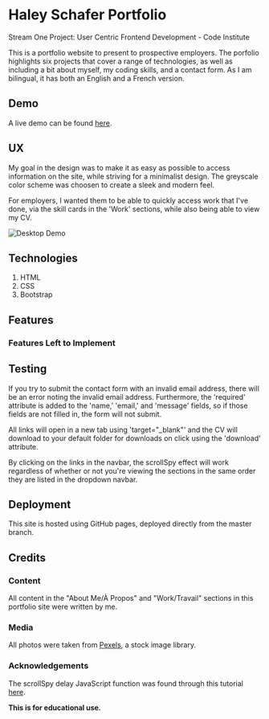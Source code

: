 # Haley Schafer Portfolio
Stream One Project: User Centric Frontend Development - Code Institute 

This is a portfolio website to present to prospective employers. The porfolio highlights six projects that cover a range of technologies, as well as including a bit about myself, my coding skills, and a contact form. As I am bilingual, it has both an English and a French version.

## Demo
A live demo can be found [here](https://hschafer2017.github.io/HSCHAFER-Portfolio/). 

## UX
My goal in the design was to make it as easy as possible to access information on the site, while striving for a minimalist design. The greyscale color scheme was choosen to create a sleek and modern feel. 

For employers, I wanted them to be able to quickly access work that I've done, via the skill cards in the 'Work' sections, while also being able to view my CV. 

![Desktop Demo](https://raw.githubusercontent.com/hschafer2017/HSCHAFER-Portfolio/master/ResponsiveDesign.gif "Desktop Demo")

## Technologies
1. HTML
2. CSS
3. Bootstrap

## Features

### Features Left to Implement 

## Testing 
If you try to submit the contact form with an invalid email address, there will be an error noting the invalid email address. Furthermore, the 'required' attribute is added to the 'name,' 'email,' and 'message' fields, so if those fields are not filled in, the form will not submit. 

All links will open in a new tab using 'target="_blank"' and the CV will download to your default folder for downloads on click using the 'download' attribute. 

By clicking on the links in the navbar, the scrollSpy effect will work regardless of whether or not you're viewing the sections in the same order they are listed in the dropdown navbar. 

## Deployment 
This site is hosted using GitHub pages, deployed directly from the master branch. 


## Credits

### Content
All content in the "About Me/À Propos" and "Work/Travail" sections in this portfolio site were written by me. 

### Media 
All photos were taken from [Pexels](https://www.pexels.com/), a stock image library. 

### Acknowledgements 
The scrollSpy delay JavaScript function was found through this tutorial [here](https://www.abeautifulsite.net/smoothly-scroll-to-an-element-without-a-jquery-plugin-2). 


**This is for educational use.** 
